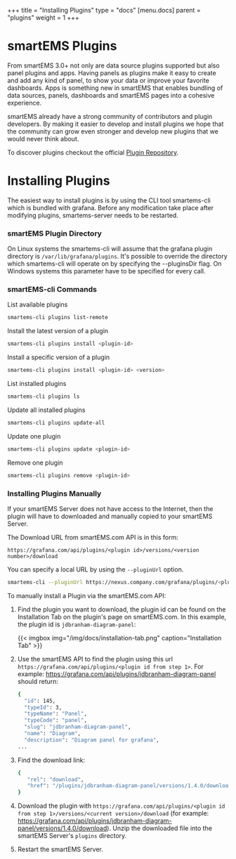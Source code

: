 +++
title = "Installing Plugins"
type = "docs"
[menu.docs]
parent = "plugins"
weight = 1
+++

# smartEMS Plugins

From smartEMS 3.0+ not only are data source plugins supported but also panel plugins and apps.
Having panels as plugins make it easy to create and add any kind of panel, to show your data
or improve your favorite dashboards. Apps is something new in smartEMS that enables
bundling of data sources, panels, dashboards and smartEMS pages into a cohesive experience.

smartEMS already have a strong community of contributors and plugin developers.
By making it easier to develop and install plugins we hope that the community
can grow even stronger and develop new plugins that we would never think about.

To discover plugins checkout the official [Plugin Repository](https://grafana.com/plugins).

# Installing Plugins

The easiest way to install plugins is by using the CLI tool smartems-cli which is bundled with grafana. Before any modification take place after modifying plugins, smartems-server needs to be restarted.

### smartEMS Plugin Directory

On Linux systems the smartems-cli will assume that the grafana plugin directory is `/var/lib/grafana/plugins`. It's possible to override the directory which smartems-cli will operate on by specifying the --pluginsDir flag. On Windows systems this parameter have to be specified for every call.

### smartEMS-cli Commands

List available plugins
```bash
smartems-cli plugins list-remote
```

Install the latest version of a plugin
```bash
smartems-cli plugins install <plugin-id>
```

Install a specific version of a plugin
```bash
smartems-cli plugins install <plugin-id> <version>
```

List installed plugins
```bash
smartems-cli plugins ls
```

Update all installed plugins
```bash
smartems-cli plugins update-all
```

Update one plugin
```bash
smartems-cli plugins update <plugin-id>
```

Remove one plugin
```bash
smartems-cli plugins remove <plugin-id>
```

### Installing Plugins Manually

If your smartEMS Server does not have access to the Internet, then the plugin will have to downloaded and manually copied to your smartEMS Server.

The Download URL from smartEMS.com API is in this form:

`https://grafana.com/api/plugins/<plugin id>/versions/<version number>/download`

You can specify a local URL by using the `--pluginUrl` option.
```bash
smartems-cli --pluginUrl https://nexus.company.com/grafana/plugins/<plugin-id>-<plugin-version>.zip plugins install <plugin-id>
```

To manually install a Plugin via the smartEMS.com API:

1. Find the plugin you want to download, the plugin id can be found on the Installation Tab on the plugin's page on smartEMS.com. In this example, the plugin id is `jdbranham-diagram-panel`:

    {{< imgbox img="/img/docs/installation-tab.png" caption="Installation Tab" >}}

2. Use the smartEMS API to find the plugin using this url `https://grafana.com/api/plugins/<plugin id from step 1>`. For example: https://grafana.com/api/plugins/jdbranham-diagram-panel should return:
    ```bash
    {
      "id": 145,
      "typeId": 3,
      "typeName": "Panel",
      "typeCode": "panel",
      "slug": "jdbranham-diagram-panel",
      "name": "Diagram",
      "description": "Diagram panel for grafana",
    ...
    ```

3. Find the download link:
    ```bash
    {
       "rel": "download",
       "href": "/plugins/jdbranham-diagram-panel/versions/1.4.0/download"
    }
    ```

4. Download the plugin with `https://grafana.com/api/plugins/<plugin id from step 1>/versions/<current version>/download` (for example: https://grafana.com/api/plugins/jdbranham-diagram-panel/versions/1.4.0/download). Unzip the downloaded file into the smartEMS Server's `plugins` directory.

5. Restart the smartEMS Server.
